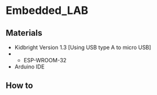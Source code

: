 # Embedded_LAB
## Materials
* Kidbright Version 1.3 [Using USB type A to micro USB]
* * ESP-WROOM-32
* Arduino IDE

## How to 
